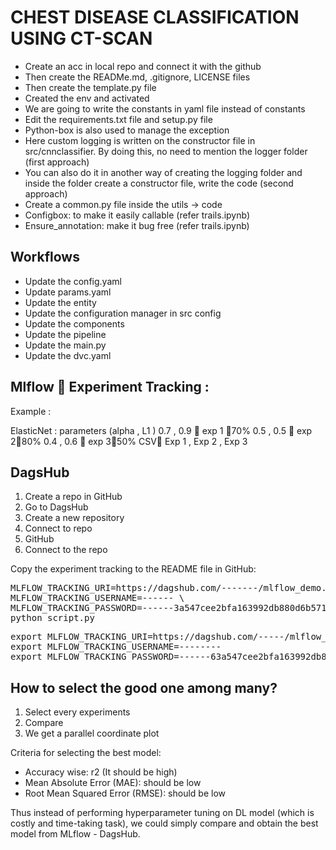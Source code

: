 
# **CHEST DISEASE CLASSIFICATION USING CT-SCAN**

<ul>
  <li>Create an acc in local repo and connect it with the github</li>
  <li>Then create the READMe.md, .gitignore, LICENSE files</li>
  <li>Then create the template.py file</li>
  <li>Created the env and activated</li>
  <li>We are going to write the constants in yaml file instead of constants</li>
  <li>Edit the requirements.txt file and setup.py file</li>
  <li>Python-box is also used to manage the exception</li>
  <li>Here custom logging is written on the constructor file in src/cnnclassifier. By doing this, no need to mention the logger folder (first approach)</li>
  <li>You can also do it in another way of creating the logging folder and inside the folder create a constructor file, write the code (second approach)</li>
  <li>Create a common.py file inside the utils → code</li>
  <li>Configbox: to make it easily callable (refer trails.ipynb)</li>
  <li>Ensure_annotation: make it bug free (refer trails.ipynb)</li>
</ul>



<h2>Workflows</h2>
<ul>
  <li>Update the config.yaml</li>
  <li>Update params.yaml</li>
  <li>Update the entity</li>
  <li>Update the configuration manager in src config</li>
  <li>Update the components</li>
  <li>Update the pipeline</li>
  <li>Update the main.py</li>
  <li>Update the dvc.yaml</li>
</ul>




<h2>Mlflow  Experiment Tracking : </h2>

Example :

ElasticNet : parameters (alpha , L1 ) 
                    0.7 , 0.9  exp 1 70%
                    0.5 , 0.5  exp 280%
                    0.4 , 0.6  exp 350%
CSV Exp 1 , Exp 2 , Exp 3 



<h2>DagsHub</h2>
<ol>
  <li>Create a repo in GitHub</li>
  <li>Go to DagsHub</li>
  <li>Create a new repository</li>
  <li>Connect to repo</li>
  <li>GitHub</li>
  <li>Connect to the repo</li>
</ol>

<p>Copy the experiment tracking to the README file in GitHub:</p>
<pre>
MLFLOW_TRACKING_URI=https://dagshub.com/-------/mlflow_demo.mlflow \
MLFLOW_TRACKING_USERNAME=------ \
MLFLOW_TRACKING_PASSWORD=------3a547cee2bfa163992db880d6b571b70 \
python script.py
</pre>

<pre>
export MLFLOW_TRACKING_URI=https://dagshub.com/-----/mlflow_demo.mlflow 
export MLFLOW_TRACKING_USERNAME=-------- 
export MLFLOW_TRACKING_PASSWORD=------63a547cee2bfa163992db880d6b571b70
</pre>




<h2>How to select the good one among many?</h2>
<ol>
  <li>Select every experiments</li>
  <li>Compare</li>
  <li>We get a parallel coordinate plot</li>
</ol>

<p>Criteria for selecting the best model:</p>
<ul>
  <li>Accuracy wise: r2 (It should be high)</li>
  <li>Mean Absolute Error (MAE): should be low</li>
  <li>Root Mean Squared Error (RMSE): should be low</li>
</ul>

<p>Thus instead of performing hyperparameter tuning on DL model (which is costly and time-taking task), we could simply compare and obtain the best model from MLflow - DagsHub.</p>
